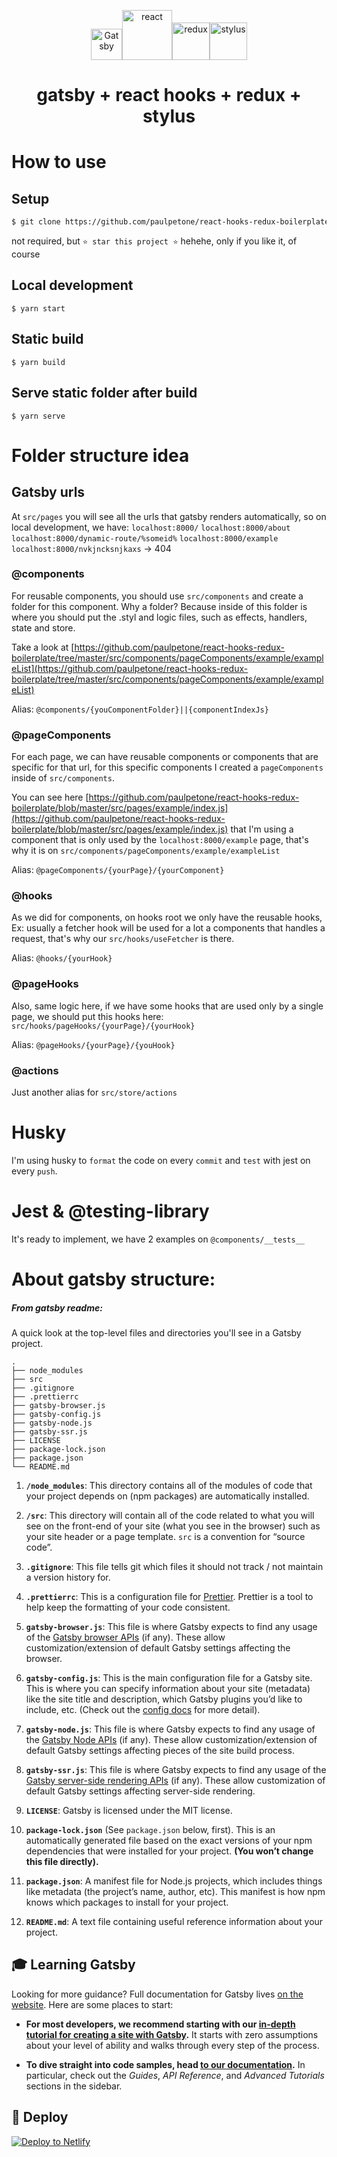 <p align="center">
<img alt="Gatsby" src="https://www.gatsbyjs.org/monogram.svg" width="50" /><img alt="react" src="https://upload.wikimedia.org/wikipedia/commons/thumb/a/a7/React-icon.svg/1200px-React-icon.svg.png" width="80" /><img alt="redux" src="https://res.cloudinary.com/practicaldev/image/fetch/s--heipuOTP--/c_limit%2Cf_auto%2Cfl_progressive%2Cq_auto%2Cw_880/https://redux.js.org/img/redux.svg" width="60" /><img alt="stylus" src="https://cdn.freebiesupply.com/logos/large/2x/stylus-logo-png-transparent.png" width="60" />
</p>
<h1 align="center">
  gatsby + react hooks + redux + stylus
</h1>

# How to use

## Setup
```sh
$ git clone https://github.com/paulpetone/react-hooks-redux-boilerplate.git && cd react-hooks-redux-boilerplate && yarn
```

not required, but
`⭐ star this project ⭐`
hehehe, only if you like it, of course

## Local development

`$ yarn start`

## Static build

`$ yarn build`

## Serve static folder after build

`$ yarn serve`


# Folder structure idea

## Gatsby urls
At `src/pages` you will see all the urls that gatsby renders automatically, so on local development, we have:
`localhost:8000/`
`localhost:8000/about`
`localhost:8000/dynamic-route/%someid%`
`localhost:8000/example`
`localhost:8000/nvkjncksnjkaxs` -> 404

### @components
For reusable components, you should use `src/components` and create a folder for this component. Why a folder? Because inside of this folder is where you should put the .styl and logic files, such as effects, handlers, state and store.

Take a look at [https://github.com/paulpetone/react-hooks-redux-boilerplate/tree/master/src/components/pageComponents/example/exampleList](https://github.com/paulpetone/react-hooks-redux-boilerplate/tree/master/src/components/pageComponents/example/exampleList)

Alias: `@components/{youComponentFolder}||{componentIndexJs}`

### @pageComponents
For each page, we can have reusable components or components that are specific for that url, for this specific components I created a `pageComponents` inside of `src/components`.

You can see here [https://github.com/paulpetone/react-hooks-redux-boilerplate/blob/master/src/pages/example/index.js](https://github.com/paulpetone/react-hooks-redux-boilerplate/blob/master/src/pages/example/index.js) that I'm using a component that is only used by the `localhost:8000/example` page, that's why it is on `src/components/pageComponents/example/exampleList`

Alias: `@pageComponents/{yourPage}/{yourComponent}`

### @hooks
As we did for components, on hooks root we only have the reusable hooks, Ex: usually a fetcher hook will be used for a lot a components that handles a request, that's why our `src/hooks/useFetcher` is there.

Alias: `@hooks/{yourHook}`

### @pageHooks
Also, same logic here, if we have some hooks that are used only by a single page, we should put this hooks here: `src/hooks/pageHooks/{yourPage}/{yourHook}`

Alias: `@pageHooks/{yourPage}/{youHook}`

### @actions
Just another alias for `src/store/actions`

# Husky
I'm using husky to `format` the code on every `commit` and `test` with jest on every `push`.

# Jest & @testing-library
It's ready to implement, we have 2 examples on `@components/__tests__`

# About gatsby structure:

##### From gatsby readme:
A quick look at the top-level files and directories you'll see in a Gatsby project.

    .
    ├── node_modules
    ├── src
    ├── .gitignore
    ├── .prettierrc
    ├── gatsby-browser.js
    ├── gatsby-config.js
    ├── gatsby-node.js
    ├── gatsby-ssr.js
    ├── LICENSE
    ├── package-lock.json
    ├── package.json
    └── README.md

1.  **`/node_modules`**: This directory contains all of the modules of code that your project depends on (npm packages) are automatically installed.

2.  **`/src`**: This directory will contain all of the code related to what you will see on the front-end of your site (what you see in the browser) such as your site header or a page template. `src` is a convention for “source code”.

3.  **`.gitignore`**: This file tells git which files it should not track / not maintain a version history for.

4.  **`.prettierrc`**: This is a configuration file for [Prettier](https://prettier.io/). Prettier is a tool to help keep the formatting of your code consistent.

5.  **`gatsby-browser.js`**: This file is where Gatsby expects to find any usage of the [Gatsby browser APIs](https://www.gatsbyjs.org/docs/browser-apis/) (if any). These allow customization/extension of default Gatsby settings affecting the browser.

6.  **`gatsby-config.js`**: This is the main configuration file for a Gatsby site. This is where you can specify information about your site (metadata) like the site title and description, which Gatsby plugins you’d like to include, etc. (Check out the [config docs](https://www.gatsbyjs.org/docs/gatsby-config/) for more detail).

7.  **`gatsby-node.js`**: This file is where Gatsby expects to find any usage of the [Gatsby Node APIs](https://www.gatsbyjs.org/docs/node-apis/) (if any). These allow customization/extension of default Gatsby settings affecting pieces of the site build process.

8.  **`gatsby-ssr.js`**: This file is where Gatsby expects to find any usage of the [Gatsby server-side rendering APIs](https://www.gatsbyjs.org/docs/ssr-apis/) (if any). These allow customization of default Gatsby settings affecting server-side rendering.

9.  **`LICENSE`**: Gatsby is licensed under the MIT license.

10. **`package-lock.json`** (See `package.json` below, first). This is an automatically generated file based on the exact versions of your npm dependencies that were installed for your project. **(You won’t change this file directly).**

11. **`package.json`**: A manifest file for Node.js projects, which includes things like metadata (the project’s name, author, etc). This manifest is how npm knows which packages to install for your project.

12. **`README.md`**: A text file containing useful reference information about your project.

## 🎓 Learning Gatsby

Looking for more guidance? Full documentation for Gatsby lives [on the website](https://www.gatsbyjs.org/). Here are some places to start:

- **For most developers, we recommend starting with our [in-depth tutorial for creating a site with Gatsby](https://www.gatsbyjs.org/tutorial/).** It starts with zero assumptions about your level of ability and walks through every step of the process.

- **To dive straight into code samples, head [to our documentation](https://www.gatsbyjs.org/docs/).** In particular, check out the _Guides_, _API Reference_, and _Advanced Tutorials_ sections in the sidebar.

## 💫 Deploy

[![Deploy to Netlify](https://www.netlify.com/img/deploy/button.svg)](https://app.netlify.com/start/deploy?repository=https://github.com/gatsbyjs/gatsby-starter-default)
